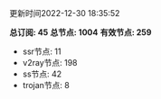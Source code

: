 更新时间2022-12-30 18:35:52

**总订阅: 45**
**总节点: 1004**
**有效节点: 259**
- ssr节点: 11
- v2ray节点: 198
- ss节点: 42
- trojan节点: 8
